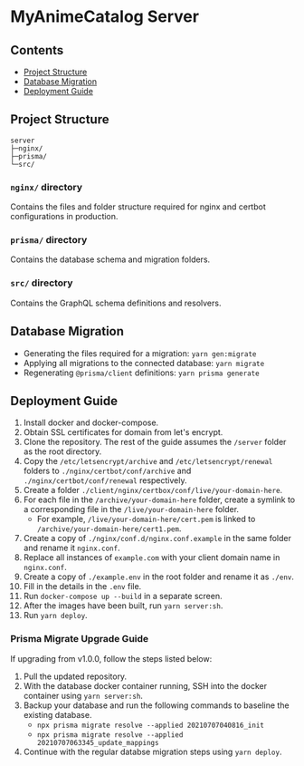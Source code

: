 # MyAnimeCatalog Server

## Contents

- [Project Structure](#project-structure)
- [Database Migration](#database-migration)
- [Deployment Guide](#deployment-guide)

## Project Structure

```
server
├─nginx/
├─prisma/
└─src/
```

### `nginx/` directory

Contains the files and folder structure required for nginx and certbot configurations in production.

### `prisma/` directory

Contains the database schema and migration folders.

### `src/` directory

Contains the GraphQL schema definitions and resolvers.

## Database Migration

- Generating the files required for a migration: `yarn gen:migrate`
- Applying all migrations to the connected database: `yarn migrate`
- Regenerating `@prisma/client` definitions: `yarn prisma generate`

## Deployment Guide

1. Install docker and docker-compose.
2. Obtain SSL certificates for domain from let's encrypt.
3. Clone the repository. The rest of the guide assumes the `/server` folder as the root directory.
4. Copy the `/etc/letsencrypt/archive` and `/etc/letsencrypt/renewal` folders to `./nginx/certbot/conf/archive` and `./nginx/certbot/conf/renewal` respectively.
5. Create a folder `./client/nginx/certbox/conf/live/your-domain-here`.
6. For each file in the `/archive/your-domain-here` folder, create a symlink to a corresponding file in the `/live/your-domain-here` folder.
   - For example, `/live/your-domain-here/cert.pem` is linked to `/archive/your-domain-here/cert1.pem`.
7. Create a copy of `./nginx/conf.d/nginx.conf.example` in the same folder and rename it `nginx.conf`.
8. Replace all instances of `example.com` with your client domain name in `nginx.conf`.
9. Create a copy of `./example.env` in the root folder and rename it as `./env`.
10. Fill in the details in the `.env` file.
11. Run `docker-compose up --build` in a separate screen.
12. After the images have been built, run `yarn server:sh`.
13. Run `yarn deploy`.

### Prisma Migrate Upgrade Guide

If upgrading from v1.0.0, follow the steps listed below: 
1. Pull the updated repository.
2. With the database docker container running, SSH into the docker container using `yarn server:sh`.
3. Backup your database and run the following commands to baseline the existing database. 
   - `npx prisma migrate resolve --applied 20210707040816_init`
   - `npx prisma migrate resolve --applied 20210707063345_update_mappings`
4. Continue with the regular databse migration steps using `yarn deploy`. 
